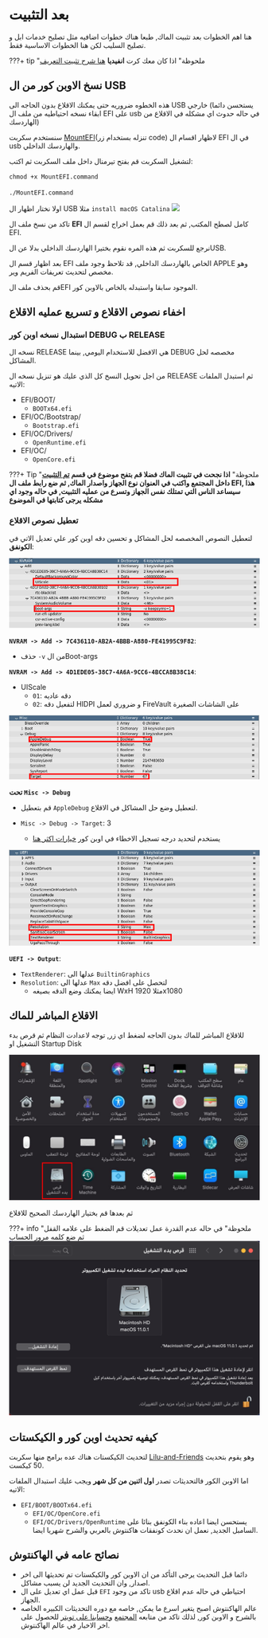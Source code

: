 # بعد التثبيت

هنا اهم الخطوات بعد تثبيت الماك, طبعا هناك خطوات اضافيه مثل تصليح خدمات ابل و تصليح السليب لكن هنا الخطوات الاساسية فقط.

???+ tip "ملحوظة"
	اذا كان معك كرت **انفيديا** [ هنا شرح تثبيت التعريف](https://forum.xn--mgbg4a8cpdl.com/threads/kif-tthbt-tyrifat-anfidia-yl-xai-siira.27)

## نسخ الاوبن كور من ال USB

هذه الخطوه ضروريه حتى يمكنك الاقلاع بدون الحاجه الى USB خارجي (يستحسن دائما ابقاء نسخه احتياطيه من ملف ال EFI على usb في حاله حدوث اي مشكله في الاقلاع من الهاردسك)

سنستخدم سكربت [MountEFI](https://github.com/corpnewt/MountEFI)(تنزله بستخدام زر code) لاظهار اقسام ال EFI في ال usb والهاردسك الداخلي.

لتشغيل السكربت قم بفتح تيرمنال داخل ملف السكربت ثم اكتب:

```
chmod +x MountEFI.command

./MountEFI.command
```
اولا نختار اظهار ال USB
مثلا `install macOS Catalina`
![](/img/usb-mount.png)

تاكد من نسخ ملف ال **EFI** كامل لصطح المكتب, ثم بعد ذلك قم بعمل اخراج لقسم ال EFI.

نرجع للسكربت ثم هذه المره نقوم بختيرا الهاردسك الداخلي بدلا عن الUSB.

بعد اظهار قسم ال EFI الخاص بالهاردسك الداخلي, قد تلاحظ وجود ملف APPLE وهو مخصص لتحديث تعريفات الفريم وير.

قم بحذف ملف الEFI الموجود سابقا واستبدله بالخاص بالاوبن كور.

## اخفاء نصوص الاقلاع و تسريع عمليه الاقلاع

### استبدال نسخه اوبن كور DEBUG ب RELEASE

نسخه ال RELEASE هي الافضل للاستخدام اليومي, بينما DEBUG مخصصه لحل المشاكل.

من اجل تحويل النسخ كل الذي عليك هو تنزيل نسخه ال RELEASE ثم استبدل الملفات الاتيه:

- EFI/BOOT/
	- `BOOTx64.efi`
- EFI/OC/Bootstrap/
	- `Bootstrap.efi`
- EFI/OC/Drivers/
	- `OpenRuntime.efi`
- EFI/OC/
	- `OpenCore.efi`

???+ Tip "ملحوظة"
	**اذا نجحت في تثبيت الماك فضلا قم بتفح موضوع في قسم [تم التثبيت](https://forum.هاكنتوش.com/forums/success/) داخل المجتمع واكتب في العنوان نوع الجهاز واصدار الماك, ثم ضع رابط ملف ال EFI, هذا سيساعد الناس التي تمتلك نفس الجهاز وتسرع من عمليه التثبيت, في حاله وجود اي مشكله يرجى كتابتها في الموضوع**
	
### تعطيل نصوص الاقلاع

لتعطيل النصوص المخصصه لحل المشاكل و تحسين دقه اوبن كور علي تعديل الاتي في **الكونفق**:

![](/img/post-install/nvram.jpg#zoom)

**`NVRAM -> Add -> 7C436110-AB2A-4BBB-A880-FE41995C9F82`**:

- حذف `-v` من الBoot-args

**`NVRAM -> Add -> 4D1EDE05-38C7-4A6A-9CC6-4BCCA8B38C14`**:

- UIScale
	- `01`: دقه عاديه
	- `02`: لتفعيل دقه HIDPI و ضروري لعمل FireVault على الشاشات الصغيرة

![](/img/post-install/misc-debug.jpg#zoom)

**تحت `Misc -> Debug`**

- قم بتعطيل `AppleDebug` لتعطيل وضع حل المشاكل في الاقلاع.

- `Misc -> Debug -> Target`: 3
	- يستخدم لتحديد درجه تسجيل الاخطاء في اوبن كور [خيارات اكثر هنا](https://dortania.github.io/OpenCore-Install-Guide/troubleshooting/debug.html)

![](/img/post-install/uefi.jpg#zoom)

**`UEFI -> Output`**:

- `TextRenderer`:  عدلها الى `BuiltinGraphics`
- `Resolution`: عدلها الى `Max` لتحصل على افضل دقه
  - ايضا يمكنك وضع الدقه بصيغه WxH مثلا 1920x1080

## الاقلاع المباشر للماك

للاقلاع المباشر للماك بدون الحاجه لضغط اي زر, توجه لاعدادت النظام ثم قرص بدء التشغيل او Startup Disk

![](/img/post-install/settingsmenu.jpg#zoom)

ثم بعدها قم بختيار الهاردسك الصحيح للاقلاع

???+ info "ملحوظة"
	في حاله عدم القدرة عمل تعديلات قم الضغط على علامه القفل ثم ضع كلمه مرور الحساب
![](/img/post-install/selectdrive.png#zoom)


## كيفيه تحديث اوبن كور و الكيكستات

لتحديث الكيكستات هناك عده برامج منها سكربت [Lilu-and-Friends](https://github.com/corpnewt/Lilu-and-Friends) وهو يقوم بتحديث 50 كيكست.

اما الاوبن الكور فالتحديثات تصدر **اول اثنين من كل شهر** ويجب عليك استبدال الملفات الاتيه:

- `EFI/BOOT/BOOTx64.efi`
	- `EFI/OC/OpenCore.efi`
	- `EFI/OC/Drivers/OpenRuntime`
 يستحسن ايضا اعاده بناء الكونفق بنائا على السامبل الجديد, نعمل ان نحدث كونفقات هاكنتوش بالعربي والشرح شهريا ايضا.

## نصائح عامه في الهاكنتوش

- دائما قبل التحديث يرجى التأكد من ان الاوبن كور والكيكستات تم تحديثها الى اخر اصدار, وان التحديث الجديد لن يسبب مشاكل.
- قبل عمل اي تعديل على ال `EFI` تاكد من وجود usb احتياطي في حاله عدم اقلاع الجهاز.
- عالم الهاكنتوش اصبح يتغير اسرع ما يمكن, خاصه مع دوره التحديثات الكبيره الخاصه بالشرح و الاوبن كور, لذلك تاكد من متابعه [المجتمع](https://forum.هاكنتوش.com) [وحسابنا على تويتر](https://twitter.com/arhackintosh) للحصول على اخر الاخبار في عالم الهاكنتوش.



